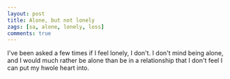 ```yaml
---
layout: post
title: Alone, but not lonely
zags: [sa, alone, lonely, loss]
comments: true
---
```

I've been asked a few times if I feel lonely, I don't. I don't mind being alone, and I would much rather be alone than be in a relationship
that I don't feel I can put my hwole heart into.